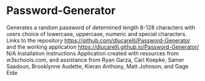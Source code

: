 # Password-Generator
Generates a random password of determined length 8-128 characters with users choice of lowercase, uppercase, numeric and special characters.
Links to the repository https://github.com/dlucarelli/Password-Generator and the working application https://dlucarelli.github.io/Password-Generator/
N/A Installation Instructions
Application created with resources from w3schools.com, and assistance from Ryan Garza, Carl Koepke, Samer Saadoun, Brooklynne Audette, Kieran Anthony, Matt Johnson, and Gage Eide
